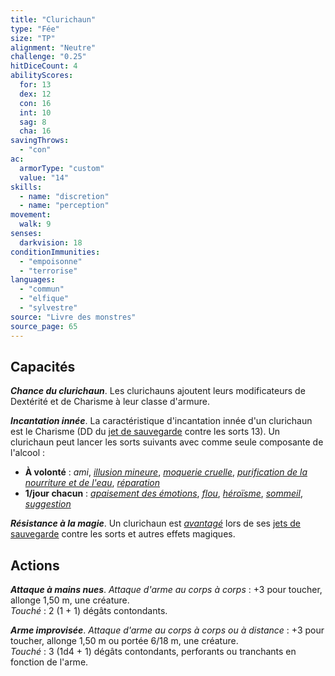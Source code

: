 ```yaml
---
title: "Clurichaun"
type: "Fée"
size: "TP"
alignment: "Neutre"
challenge: "0.25"
hitDiceCount: 4
abilityScores:
  for: 13
  dex: 12
  con: 16
  int: 10
  sag: 8
  cha: 16
savingThrows:
  - "con"
ac:
  armorType: "custom"
  value: "14"
skills:
  - name: "discretion"
  - name: "perception"
movement:
  walk: 9
senses:
  darkvision: 18
conditionImmunities:
  - "empoisonne"
  - "terrorise"
languages:
  - "commun"
  - "elfique"
  - "sylvestre"
source: "Livre des monstres"
source_page: 65
---
```

## Capacités
_**Chance du clurichaun**_. Les clurichauns ajoutent leurs modificateurs de Dextérité et de Charisme à leur classe d'armure.

_**Incantation innée**_. La caractéristique d'incantation innée d'un clurichaun est le Charisme (DD du [jet de sauvegarde](/utiliser-les-caracteristiques/#jets-de-sauvegarde) contre les sorts 13). Un clurichaun peut lancer les sorts suivants avec comme seule composante de l'alcool :
* **À volonté** : _ami_, [_illusion mineure_](/grimoire/illusion-mineure/), [_moquerie cruelle_](/grimoire/moquerie-cruelle/), [_purification de la nourriture et de l'eau_](/grimoire/purification-de-la-nourriture-et-de-l-eau/), [_réparation_](/grimoire/reparation/)
* **1/jour chacun** : [_apaisement des émotions_](/grimoire/apaisement-des-emotions/), [_flou_](/grimoire/flou/), [_héroïsme_](/grimoire/heroisme/), [_sommeil_](/grimoire/sommeil/), [_suggestion_](/grimoire/suggestion/)

_**Résistance à la magie**_. Un clurichaun est [_avantagé_](/utiliser-les-caracteristiques/#avantage-et-desavantage) lors de ses [jets de sauvegarde](/utiliser-les-caracteristiques/#jets-de-sauvegarde) contre les sorts et autres effets magiques.

## Actions
_**Attaque à mains nues**_. _Attaque d'arme au corps à corps_ : +3 pour toucher, allonge 1,50 m, une créature.  
_Touché_ : 2 (1 + 1) dégâts contondants.

_**Arme improvisée**_. _Attaque d'arme au corps à corps ou à distance_ : +3 pour toucher, allonge 1,50 m ou portée 6/18 m, une créature.  
_Touché_ : 3 (1d4 + 1) dégâts contondants, perforants ou tranchants en fonction de l'arme.
